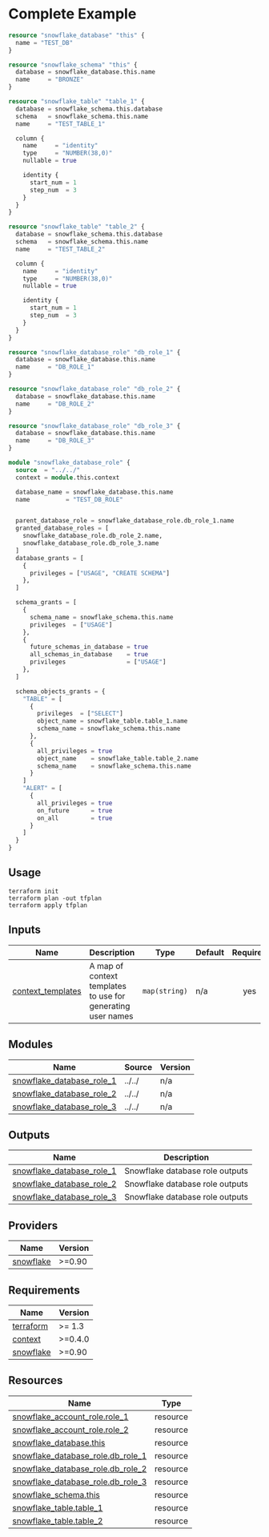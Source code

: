 # Complete Example

```terraform
resource "snowflake_database" "this" {
  name = "TEST_DB"
}

resource "snowflake_schema" "this" {
  database = snowflake_database.this.name
  name     = "BRONZE"
}

resource "snowflake_table" "table_1" {
  database = snowflake_schema.this.database
  schema   = snowflake_schema.this.name
  name     = "TEST_TABLE_1"

  column {
    name     = "identity"
    type     = "NUMBER(38,0)"
    nullable = true

    identity {
      start_num = 1
      step_num  = 3
    }
  }
}

resource "snowflake_table" "table_2" {
  database = snowflake_schema.this.database
  schema   = snowflake_schema.this.name
  name     = "TEST_TABLE_2"

  column {
    name     = "identity"
    type     = "NUMBER(38,0)"
    nullable = true

    identity {
      start_num = 1
      step_num  = 3
    }
  }
}

resource "snowflake_database_role" "db_role_1" {
  database = snowflake_database.this.name
  name     = "DB_ROLE_1"
}

resource "snowflake_database_role" "db_role_2" {
  database = snowflake_database.this.name
  name     = "DB_ROLE_2"
}

resource "snowflake_database_role" "db_role_3" {
  database = snowflake_database.this.name
  name     = "DB_ROLE_3"
}

module "snowflake_database_role" {
  source  = "../../"
  context = module.this.context

  database_name = snowflake_database.this.name
  name          = "TEST_DB_ROLE"


  parent_database_role = snowflake_database_role.db_role_1.name
  granted_database_roles = [
    snowflake_database_role.db_role_2.name,
    snowflake_database_role.db_role_3.name
  ]
  database_grants = [
    {
      privileges = ["USAGE", "CREATE SCHEMA"]
    },
  ]

  schema_grants = [
    {
      schema_name = snowflake_schema.this.name
      privileges  = ["USAGE"]
    },
    {
      future_schemas_in_database = true
      all_schemas_in_database    = true
      privileges                 = ["USAGE"]
    },
  ]

  schema_objects_grants = {
    "TABLE" = [
      {
        privileges  = ["SELECT"]
        object_name = snowflake_table.table_1.name
        schema_name = snowflake_schema.this.name
      },
      {
        all_privileges = true
        object_name    = snowflake_table.table_2.name
        schema_name    = snowflake_schema.this.name
      }
    ]
    "ALERT" = [
      {
        all_privileges = true
        on_future      = true
        on_all         = true
      }
    ]
  }
}
```

## Usage
```
terraform init
terraform plan -out tfplan
terraform apply tfplan
```

<!-- BEGIN_TF_DOCS -->




## Inputs

| Name | Description | Type | Default | Required |
|------|-------------|------|---------|:--------:|
| <a name="input_context_templates"></a> [context\_templates](#input\_context\_templates) | A map of context templates to use for generating user names | `map(string)` | n/a | yes |

## Modules

| Name | Source | Version |
|------|--------|---------|
| <a name="module_snowflake_database_role_1"></a> [snowflake\_database\_role\_1](#module\_snowflake\_database\_role\_1) | ../../ | n/a |
| <a name="module_snowflake_database_role_2"></a> [snowflake\_database\_role\_2](#module\_snowflake\_database\_role\_2) | ../../ | n/a |
| <a name="module_snowflake_database_role_3"></a> [snowflake\_database\_role\_3](#module\_snowflake\_database\_role\_3) | ../../ | n/a |

## Outputs

| Name | Description |
|------|-------------|
| <a name="output_snowflake_database_role_1"></a> [snowflake\_database\_role\_1](#output\_snowflake\_database\_role\_1) | Snowflake database role outputs |
| <a name="output_snowflake_database_role_2"></a> [snowflake\_database\_role\_2](#output\_snowflake\_database\_role\_2) | Snowflake database role outputs |
| <a name="output_snowflake_database_role_3"></a> [snowflake\_database\_role\_3](#output\_snowflake\_database\_role\_3) | Snowflake database role outputs |

## Providers

| Name | Version |
|------|---------|
| <a name="provider_snowflake"></a> [snowflake](#provider\_snowflake) | >=0.90 |

## Requirements

| Name | Version |
|------|---------|
| <a name="requirement_terraform"></a> [terraform](#requirement\_terraform) | >= 1.3 |
| <a name="requirement_context"></a> [context](#requirement\_context) | >=0.4.0 |
| <a name="requirement_snowflake"></a> [snowflake](#requirement\_snowflake) | >=0.90 |

## Resources

| Name | Type |
|------|------|
| [snowflake_account_role.role_1](https://registry.terraform.io/providers/Snowflake-Labs/snowflake/latest/docs/resources/account_role) | resource |
| [snowflake_account_role.role_2](https://registry.terraform.io/providers/Snowflake-Labs/snowflake/latest/docs/resources/account_role) | resource |
| [snowflake_database.this](https://registry.terraform.io/providers/Snowflake-Labs/snowflake/latest/docs/resources/database) | resource |
| [snowflake_database_role.db_role_1](https://registry.terraform.io/providers/Snowflake-Labs/snowflake/latest/docs/resources/database_role) | resource |
| [snowflake_database_role.db_role_2](https://registry.terraform.io/providers/Snowflake-Labs/snowflake/latest/docs/resources/database_role) | resource |
| [snowflake_database_role.db_role_3](https://registry.terraform.io/providers/Snowflake-Labs/snowflake/latest/docs/resources/database_role) | resource |
| [snowflake_schema.this](https://registry.terraform.io/providers/Snowflake-Labs/snowflake/latest/docs/resources/schema) | resource |
| [snowflake_table.table_1](https://registry.terraform.io/providers/Snowflake-Labs/snowflake/latest/docs/resources/table) | resource |
| [snowflake_table.table_2](https://registry.terraform.io/providers/Snowflake-Labs/snowflake/latest/docs/resources/table) | resource |
<!-- END_TF_DOCS -->
